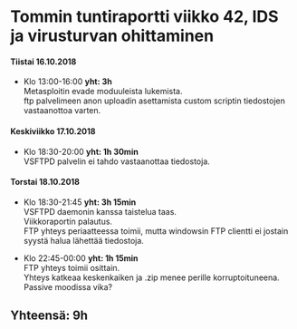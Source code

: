 # Tommin tuntiraportti viikko 42, IDS ja virusturvan ohittaminen

#### Tiistai 16.10.2018
* Klo 13:00-16:00 **yht: 3h**  
Metasploitin evade moduuleista lukemista.  
ftp palvelimeen anon uploadin asettamista custom scriptin tiedostojen vastaanottoa varten.  

#### Keskiviikko 17.10.2018
* Klo 18:30-20:00 **yht: 1h 30min**  
VSFTPD palvelin ei tahdo vastaanottaa tiedostoja.  

#### Torstai 18.10.2018
* Klo 18:30-21:45 **yht: 3h 15min**  
VSFTPD daemonin kanssa taistelua taas.  
Viikkoraportin palautus.  
FTP yhteys periaatteessa toimii, mutta windowsin FTP clientti ei jostain syystä halua lähettää tiedostoja.  
  
* Klo 22:45-00:00 **yht: 1h 15min**  
FTP yhteys toimii osittain.  
Yhteys katkeaa keskenkaiken ja .zip menee perille korruptoituneena.  
Passive moodissa vika?

## Yhteensä: 9h
